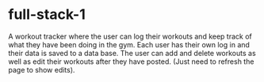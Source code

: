 # full-stack-1

A workout tracker where the user can log their workouts and keep track of what they have been doing in the gym. Each user has their own log in and their data is saved to a data base. The user can add and delete workouts as well as edit their workouts after they have posted. (Just need to refresh the page to show edits). 
